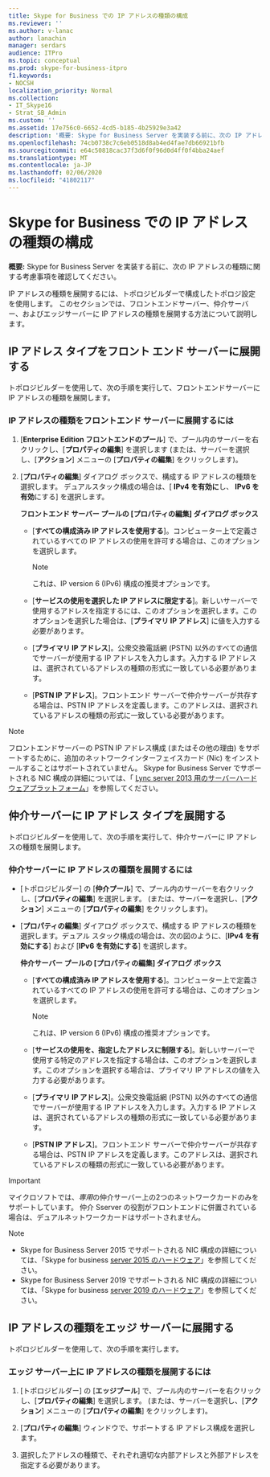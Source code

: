 ```yaml
---
title: Skype for Business での IP アドレスの種類の構成
ms.reviewer: ''
ms.author: v-lanac
author: lanachin
manager: serdars
audience: ITPro
ms.topic: conceptual
ms.prod: skype-for-business-itpro
f1.keywords:
- NOCSH
localization_priority: Normal
ms.collection:
- IT_Skype16
- Strat_SB_Admin
ms.custom: ''
ms.assetid: 17e756c0-6652-4cd5-b185-4b25929e3a42
description: '概要: Skype for Business Server を実装する前に、次の IP アドレスの種類に関する考慮事項を確認してください。'
ms.openlocfilehash: 74cb0738c7c6eb0518d8ab4ed4fae7db66921bfb
ms.sourcegitcommit: e64c50818cac37f3d6f0f96d0d4ff0f4bba24aef
ms.translationtype: MT
ms.contentlocale: ja-JP
ms.lasthandoff: 02/06/2020
ms.locfileid: "41802117"
---
```

# <a name="configure-ip-address-types-in-skype-for-business"></a>Skype for Business での IP アドレスの種類の構成

**概要:** Skype for Business Server を実装する前に、次の IP アドレスの種類に関する考慮事項を確認してください。

IP アドレスの種類を展開するには、トポロジビルダーで構成したトポロジ設定を使用します。 このセクションでは、フロントエンドサーバー、仲介サーバー、およびエッジサーバーに IP アドレスの種類を展開する方法について説明します。

## <a name="deploy-ip-address-types-on-a-front-end-server"></a>IP アドレス タイプをフロント エンド サーバーに展開する

トポロジビルダーを使用して、次の手順を実行して、フロントエンドサーバーに IP アドレスの種類を展開します。

### <a name="to-deploy-ip-address-types-on-a-front-end-server"></a>IP アドレスの種類をフロントエンド サーバーに展開するには

1. [**Enterprise Edition フロントエンドのプール**] で、プール内のサーバーを右クリックし、[**プロパティの編集**] を選択します (または、サーバーを選択し、[**アクション**] メニューの [**プロパティの編集**] をクリックします)。

2. [**プロパティの編集**] ダイアログ ボックスで、構成する IP アドレスの種類を選択します。 デュアルスタック構成の場合は、[ **IPv4 を有効に**し、 **IPv6 を有効**にする] を選択します。

   **フロントエンド サーバー プールの [プロパティの編集] ダイアログ ボックス**

   - [**すべての構成済み IP アドレスを使用する**]。コンピューター上で定義されているすべての IP アドレスの使用を許可する場合は、このオプションを選択します。

     > [!NOTE]
     > これは、IP version 6 (IPv6) 構成の推奨オプションです。

   - [**サービスの使用を選択した IP アドレスに限定する**]。新しいサーバーで使用するアドレスを指定するには、このオプションを選択します。このオプションを選択した場合は、[**プライマリ IP アドレス**] に値を入力する必要があります。

   - [**プライマリ IP アドレス**]。公衆交換電話網 (PSTN) 以外のすべての通信でサーバーが使用する IP アドレスを入力します。入力する IP アドレスは、選択されているアドレスの種類の形式に一致している必要があります。

   - [**PSTN IP アドレス**]。フロントエンド サーバーで仲介サーバーが共存する場合は、PSTN IP アドレスを定義します。このアドレスは、選択されているアドレスの種類の形式に一致している必要があります。

> [!NOTE]
> フロントエンドサーバーの PSTN IP アドレス構成 (またはその他の理由) をサポートするために、追加のネットワークインターフェイスカード (Nic) をインストールすることはサポートされていません。 Skype for Business Server でサポートされる NIC 構成の詳細については、「 [Lync server 2013 用のサーバーハードウェアプラットフォーム](https://technet.microsoft.com/library/c964c1c0-0153-472b-88ad-a38866e0df0c.aspx)」を参照してください。

## <a name="deploy-ip-address-types-on-a-mediation-server"></a>仲介サーバーに IP アドレス タイプを展開する

トポロジビルダーを使用して、次の手順を実行して、仲介サーバーに IP アドレスの種類を展開します。

### <a name="to-deploy-ip-address-types-on-a-mediation-server"></a>仲介サーバーに IP アドレスの種類を展開するには

- [トポロジビルダー] の [**仲介プール**] で、プール内のサーバーを右クリックし、[**プロパティの編集**] を選択します。 (または、サーバーを選択し、[**アクション**] メニューの [**プロパティの編集**] をクリックします)。

- [**プロパティの編集**] ダイアログ ボックスで、構成する IP アドレスの種類を選択します。デュアル スタック構成の場合は、次の図のように、[**IPv4 を有効にする**] および [**IPv6 を有効にする**] を選択します。

   **仲介サーバー プールの [プロパティの編集] ダイアログ ボックス**

  - [**すべての構成済み IP アドレスを使用する**]。コンピューター上で定義されているすべての IP アドレスの使用を許可する場合は、このオプションを選択します。

    > [!NOTE]
    > これは、IP version 6 (IPv6) 構成の推奨オプションです。

  - [**サービスの使用を、指定したアドレスに制限する**]。新しいサーバーで使用する特定のアドレスを指定する場合は、このオプションを選択します。このオプションを選択する場合は、プライマリ IP アドレスの値を入力する必要があります。

  - [**プライマリ IP アドレス**]。公衆交換電話網 (PSTN) 以外のすべての通信でサーバーが使用する IP アドレスを入力します。入力する IP アドレスは、選択されているアドレスの種類の形式に一致している必要があります。

  - [**PSTN IP アドレス**]。フロントエンド サーバーで仲介サーバーが共存する場合は、PSTN IP アドレスを定義します。このアドレスは、選択されているアドレスの種類の形式に一致している必要があります。
> [!IMPORTANT]
> マイクロソフトでは、*専用*の仲介サーバー上の2つのネットワークカードのみをサポートしています。 仲介 Sserver の役割がフロントエンドに併置されている場合は、デュアルネットワークカードはサポートされません。 

> [!NOTE]
> - Skype for Business Server 2015 でサポートされる NIC 構成の詳細については、「Skype for business [server 2015 のハードウェア](../requirements-for-your-environment/server-requirements.md#hardware-for-skype-for-business-server-2015)」を参照してください。
> - Skype for Business Server 2019 でサポートされる NIC 構成の詳細については、「Skype for business [server 2019 のハードウェア](../../../SfBServer2019/plan/system-requirements.md#hardware-for-skype-for-business-server-2019)」を参照してください。



## <a name="deploy-ip-address-types-on-an-edge-server"></a>IP アドレスの種類をエッジ サーバーに展開する

トポロジビルダーを使用して、次の手順を実行します。

### <a name="to-deploy-ip-address-types-on-an-edge-server"></a>エッジ サーバー上に IP アドレスの種類を展開するには

1. [トポロジビルダー] の [**エッジプール**] で、プール内のサーバーを右クリックし、[**プロパティの編集**] を選択します。 (または、サーバーを選択し、[**アクション**] メニューの [**プロパティの編集**] をクリックします)。

2. [**プロパティの編集**] ウィンドウで、サポートする IP アドレス構成を選択します。

3. 選択したアドレスの種類で、それぞれ適切な内部アドレスと外部アドレスを指定する必要があります。
